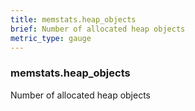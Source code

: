 ```yaml
---
title: memstats.heap_objects
brief: Number of allocated heap objects
metric_type: gauge
---
```

### memstats.heap_objects

Number of allocated heap objects